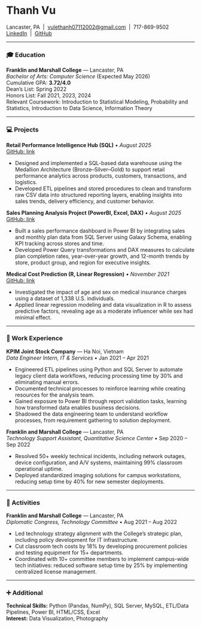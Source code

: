 # Thanh Vu

Lancaster, PA &nbsp;|&nbsp; [vulethanh07112002@gmail.com](mailto:vulethanh07112002@gmail.com) &nbsp;|&nbsp; 717-869-9502  
[LinkedIn](https://www.linkedin.com/in/thanh25/) &nbsp;|&nbsp; [GitHub](https://github.com/thanhvu911)

---

### 🎓 Education

**Franklin and Marshall College** — Lancaster, PA  
_Bachelor of Arts: Computer Science_ (Expected May 2026)  
Cumulative GPA: **3.72/4.0**  
Dean’s List: Spring 2022  
Honors List: Fall 2021, 2023, 2024  
Relevant Coursework: Introduction to Statistical Modeling, Probability and Statistics, Introduction to Data Science, Information Theory

---

### 💻 Projects

**Retail Performance Intelligence Hub (SQL)** • _August 2025_  
[GitHub: link](#)  
- Designed and implemented a SQL-based data warehouse using the Medallion Architecture (Bronze–Silver–Gold) to support retail performance analytics across products, customers, transactions, and logistics.
- Developed ETL pipelines and stored procedures to clean and transform raw CSV data into structured reporting layers, enabling insights into sales trends, delivery efficiency, and customer behavior.

**Sales Planning Analysis Project (PowerBI, Excel, DAX)** • _August 2025_  
[GitHub: link](#)  
- Built a sales performance dashboard in Power BI by integrating sales and monthly plan data from SQL Server using Galaxy Schema, enabling KPI tracking across stores and time.
- Developed Power Query transformations and DAX measures to calculate plan completion rates, year-over-year growth, and 12-month trends by store, product group, and region for executive insights.

**Medical Cost Prediction (R, Linear Regression)** • _November 2021_  
[GitHub: link](#)  
- Investigated the impact of age and sex on medical insurance charges using a dataset of 1,338 U.S. individuals.
- Applied linear regression modeling and data visualization in R to assess predictive factors, revealing age as a moderate influencer while sex had minimal effect.

---

### 💼 Work Experience

**KPIM Joint Stock Company** — Ha Noi, Vietnam  
_Data Engineer Intern, IT & Services_ • Jan 2021 – Apr 2021  
- Engineered ETL pipelines using Python and SQL Server to automate legacy client data workflows, reducing processing time by 30% and eliminating manual errors.
- Documented technical processes to reinforce learning while creating resources for the analysis team.
- Gained exposure to Power BI through report validation tasks, learning how transformed data enables business decisions.
- Shadowed the data engineering team to understand workflow processes, from requirement gathering to solution deployment.

**Franklin and Marshall College** — Lancaster, PA  
_Technology Support Assistant, Quantitative Science Center_ • Sep 2020 – Sep 2022  
- Resolved 50+ weekly technical incidents, including network outages, device configuration, and A/V systems, maintaining 99% classroom operational uptime.
- Deployed standardized imaging solutions for campus workstations, reducing setup time by 40% for new semester deployments.

---

### 🏫 Activities

**Franklin and Marshall College** — Lancaster, PA  
_Diplomatic Congress, Technology Committee_ • Aug 2021 – Aug 2022  
- Led technology strategy alignment with the College’s strategic plan, including policy development for IT infrastructure.
- Cut classroom tech costs by 18% by developing procurement policies and testing equipment for 15+ departments.
- Coordinated with 10+ committee members to implement campus-wide tech initiatives: reduced software setup time by 25% by implementing centralized license management.

---

### ➕ Additional

**Technical Skills:** Python (Pandas, NumPy), SQL Server, MySQL, ETL/Data Pipelines, Power BI, HTML/CSS, Excel  
**Interest:** Data Visualization, Photography
